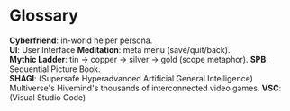 # Glossary

**Cyberfriend**: in-world helper persona.  
**UI**: User Interface
**Meditation**: meta menu (save/quit/back).  
**Mythic Ladder**: tin → copper → silver → gold (scope metaphor).
**SPB**: Sequential Picture Book.  
**SHAGI**: (Supersafe Hyperadvanced Artificial General Intelligence) Multiverse's Hivemind's thousands of interconnected video games. 
**VSC**: (Visual Studio Code)
